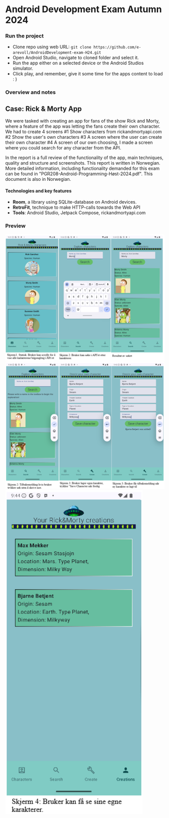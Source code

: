 # Android Development Exam Autumn 2024

### Run the project
- Clone repo using web URL: ``git clone https://github.com/e-arevoll/AndroidDevelopment-exam-H24.git ``
- Open Android Studio, navigate to cloned folder and select it.
- Run the app either on a selected device or the Android Studios simulator.
- Click play, and remember, give it some time for the apps content to load : )

### Overview and notes
## Case: Rick & Morty App
We were tasked with creating an app for fans of the show Rick and Morty, where a feature of the app was letting the fans create their own character. 
We had to create 4 screens
#1 Show characters from rickandmortyapi.com
#2 Show the user's own characters
#3 A screen where the user can create their own character
#4 A screen of our own choosing, I made a screen where you could search for any character from the API. 

In the report is a full review of the functionality of the app, main techniques, quality and structure and screenshots. This report is written in Norwegian. 
More detailed information, including functionality demanded for this exam can be found in "PGR208-Android-Programming-Høst-2024.pdf". This document is also in Norwegian.
#### Technologies and key features
- **Room**, a library using SQLite-database on Android devices.
- **RetroFit**, technique to make HTTP-calls towards the Web API
- **Tools**: Android Studio, Jetpack Compose, rickandmortyapi.com
### Preview
![Screen 1 and 2 ](scr-sh-scr-1-2.png)
![Screen 1 and 2 ](scr-sh-scr2-3.png)
![Screen 1 and 2 ](creations-scr-sh.png)
